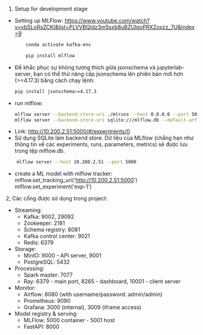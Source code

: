 1. Setup for development stage
- Setting up MLFlow: https://www.youtube.com/watch?v=ybSLoRsZCKI&list=PLVVBQldz3m5sxb8uBZUlqoPRXZoxzz_7U&index=9
    ```bash
        conda activate kafka-env
    ```
    ```bash
        pip install mlflow
    ```
- Để khắc phục sự không tương thích giữa jsonschema và jupyterlab-server, bạn có thể thử nâng cấp jsonschema lên phiên bản mới hơn (>=4.17.3) bằng cách chạy lệnh:
    ```bash
    pip install jsonschema>=4.17.3
    ```
- run mlflow: 
    ```bash
    mlflow server --backend-store-uri ./mlruns --host 0.0.0.0 --port 5000
    mlflow server --backend-store-uri sqlite:///mlflow.db --default-artifact-root ./mlruns --host 0.0.0.0 --port 5000
    ```
- Link: http://10.200.2.51:5000/#/experiments/0
- Sử dụng SQLite làm backend store. Dữ liệu của MLflow (chẳng hạn như thông tin về các experiments, runs, parameters, metrics) sẽ được lưu trong tệp mlflow.db.
```bash
    mlflow server --host 10.200.2.51 --port 5000
```
- create a ML model with mlflow tracker:
    mlflow.set_tracking_uri('http://10.200.2.51:5000')
    mlflow.set_experiment('exp-1')

2; Các cổng được sử dụng trong project:
- Streaming: 
    - Kafka: 9002, 29092
    - Zookeeper: 2181
    - Schema registry: 8081
    - Kafka control center: 9021
    - Redis: 6379
- Storage:
    - MinIO: 9000 - API server, 9001
    - PostgreSQL: 5432
- Processing:
    - Spark master: 7077
    - Ray: 6379 - main port, 8265 - dashboard, 10001 - client server
- Monitor: 
    - Airflow: 8080 (with username/password: admin/admin)
    - Prometheus: 9090
    - Grafana: 3000 (internal), 3009 (iframe access)
- Model registry & serving:
    - MLFlow: 5000 container - 5001 host
    - FastAPI: 8000